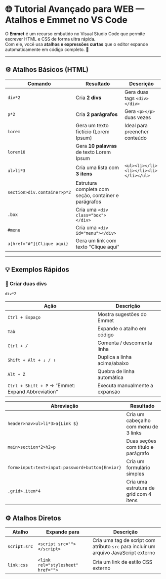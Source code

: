 # 🌐 Tutorial Avançado para WEB — Atalhos e Emmet no VS Code

O **Emmet** é um recurso embutido no Visual Studio Code que permite escrever HTML e CSS de forma ultra rápida.  
Com ele, você usa **atalhos e expressões curtas** que o editor expande automaticamente em código completo. 🚀

---

## ⚙️ Atalhos Básicos (HTML)

| Comando | Resultado | Descrição |
|----------|------------|------------|
| `div*2` | Cria **2 divs** | Gera duas tags `<div></div>` |
| `p*2` | Cria **2 parágrafos** | Gera `<p></p>` duas vezes |
| `lorem` | Gera um texto fictício (Lorem Ipsum) | Ideal para preencher conteúdo |
| `lorem10` | Gera **10 palavras** de texto Lorem Ipsum |
| `ul>li*3` | Cria uma lista com **3 itens** | `<ul><li></li><li></li><li></li></ul>` |
| `section>div.container>p*2` | Estrutura completa com seção, container e parágrafos |
| `.box` | Cria uma `<div class="box"></div>` |
| `#menu` | Cria uma `<div id="menu"></div>` |
| `a[href="#"]{Clique aqui}` | Gera um link com texto "Clique aqui" |

---

## 💡 Exemplos Rápidos

### 🔹 Criar duas divs
```html
div*2
```

| Ação                                              | Descrição                      |
| ------------------------------------------------- | ------------------------------ |
| `Ctrl + Espaço`                                   | Mostra sugestões do Emmet      |
| `Tab`                                             | Expande o atalho em código     |
| `Ctrl + /`                                        | Comenta / descomenta linha     |
| `Shift + Alt + ↓ / ↑`                             | Duplica a linha acima/abaixo   |
| `Alt + Z`                                         | Quebra de linha automática     |
| `Ctrl + Shift + P` → “Emmet: Expand Abbreviation” | Executa manualmente a expansão |

| Abreviação                                      | Resultado                              |
| ----------------------------------------------- | -------------------------------------- |
| `header>nav>ul>li*3>a{Link $}`                  | Cria um cabeçalho com menu de 3 links  |
| `main>section*2>h2+p`                           | Duas seções com título e parágrafo     |
| `form>input:text+input:password+button{Enviar}` | Cria um formulário simples             |
| `.grid>.item*4`                                 | Cria uma estrutura de grid com 4 itens |

## ⚙️ Atalhos Diretos

| Atalho | Expande para | Descrição |
|---------|---------------|------------|
| `script:src` | `<script src=""></script>` | Cria uma tag de script com atributo `src` para incluir um arquivo JavaScript externo |
| `link:css` | `<link rel="stylesheet" href="">` | Cria um link de estilo CSS externo |
